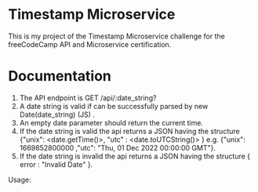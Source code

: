# Timestamp Microservice

This is my project of the Timestamp Microservice challenge for the freeCodeCamp API and Microservice certification.

# Documentation

1. The API endpoint is GET /api/:date_string?
2. A date string is valid if can be successfully parsed by new Date(date_string) (JS) .
3. An empty date parameter should return the current time.
4. If the date string is valid the api returns a JSON having the structure {"unix": <date.getTime()>, "utc" : <date.toUTCString()> } e.g. {"unix": 1669852800000 ,"utc": "Thu, 01 Dec 2022 00:00:00 GMT"}.
5. If the date string is invalid the api returns a JSON having the structure { error : "Invalid Date" }. 

Usage:

